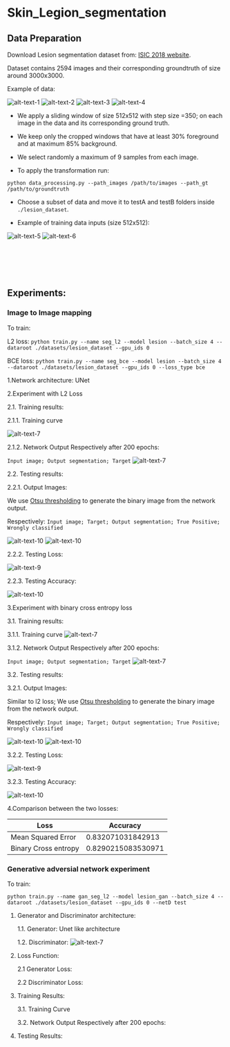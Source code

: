 # Skin_Legion_segmentation

## Data Preparation

Download Lesion segmentation dataset from:
[ISIC 2018 website](https://challenge2018.isic-archive.com/).

Dataset contains 2594 images and their corresponding groundtruth of size around 3000x3000.

Example of data:

![alt-text-1](images/ISIC_0000055.jpg "Image example") ![alt-text-2](images/ISIC_0000055_segmentation.png "Corresponding Groundtruth")
![alt-text-3](images/ISIC_0000056.jpg "Image example") ![alt-text-4](images/ISIC_0000056_segmentation.png "Corresponding Groundtruth")


* We apply a sliding window of size 512x512 with step size =350; on each image in the data and its
corresponding ground truth. 
* We keep only the cropped windows that have at least 30% foreground and at maximum 85% background.
* We select randomly a maximum of 9 samples from each image.

* To apply the transformation run:

`python data_processing.py --path_images /path/to/images --path_gt /path/to/groundtruth`

* Choose a subset of data and move it to testA and testB folders inside `./lesion_dataset`.

* Example of training data inputs (size 512x512):

![alt-text-5](images/0.jpg "Image example") ![alt-text-6](images/0_target.jpg "Corresponding Groundtruth")


</br>
</br>
</br>

</br>




## Experiments:

### Image to Image mapping

To train:

L2 loss: `python train.py --name seg_l2 --model lesion --batch_size 4 --dataroot ./datasets/lesion_dataset --gpu_ids 0`

BCE loss: `python train.py --name seg_bce --model lesion --batch_size 4 --dataroot ./datasets/lesion_dataset --gpu_ids 0 --loss_type bce`

1.Network architecture: UNet


2.Experiment with L2 Loss

 
2.1.  Training results:

2.1.1. Training curve

![alt-text-7](checkpoints/seg_l2/36d7e2eb89331e.svg "training_l2")

 2.1.2. Network Output Respectively after 200 epochs: 
 
 `Input image; Output segmentation; Target`
![alt-text-7](checkpoints/seg_l2/seg_l2_training.png "training_l2")

    
2.2. Testing results:
    
2.2.1. Output Images: 

We use [Otsu thresholding](http://www.labbookpages.co.uk/software/imgProc/otsuThreshold.html)
to generate the binary image from the network output.

Respectively: `Input image; Target; Output segmentation; True Positive; Wrongly classified`

![alt-text-10](images/l2_loss_0_5.png "Output")
![alt-text-10](images/l2_loss_2_5.png "Output")


2.2.2. Testing Loss:
        
![alt-text-9](images/MSE_loss.png "L2 loss")

 2.2.3. Testing Accuracy:

![alt-text-10](images/L2_accuracy.png "L2 accuracy")

        


3.Experiment with binary cross entropy loss

3.1.  Training results:

3.1.1. Training curve
![alt-text-7](checkpoints/seg_bce/36d7e66164e458.svg "training_l2")

3.1.2. Network Output Respectively after 200 epochs: 

`Input image; Output segmentation; Target`
![alt-text-7](checkpoints/seg_bce/seg_bce_training.png "training_l2")

3.2. Testing results:
    
3.2.1. Output Images: 

Similar to l2 loss; We use [Otsu thresholding](http://www.labbookpages.co.uk/software/imgProc/otsuThreshold.html)
to generate the binary image from the network output.

Respectively: `Input image; Target; Output segmentation; True Positive; Wrongly classified`

![alt-text-10](images/BCE_example_0_5.png "Output")
![alt-text-10](images/BCE_Example_1_5.png "Output")


3.2.2. Testing Loss:
        
![alt-text-9](images/BCE_loss.png "L2 loss")

3.2.3. Testing Accuracy:

![alt-text-10](images/bc3_accuracy.png "L2 accuracy")

4.Comparison between the two losses:

| Loss     | Accuracy |
| ---      | ---       |
| Mean Squared Error | 0.832071031842913       |
| Binary Cross entropy     | 0.8290215083530971       |

### Generative adversial network experiment

To train: 

`python train.py --name gan_seg_l2 --model lesion_gan --batch_size 4 --dataroot ./datasets/lesion_dataset --gpu_ids 0 --netD test`

1. Generator and Discriminator architecture:

    1.1. Generator: Unet like architecture
    
    1.2. Discriminator:
    ![alt-text-7](images/discriminator.png "Discriminator architecture")
    
2. Loss Function:

    2.1 Generator Loss:
    
    2.2 Discriminator Loss:

3. Training Results:

    3.1. Training Curve
    
    3.2. Network Output Respectively after 200 epochs:
    
4. Testing Results: